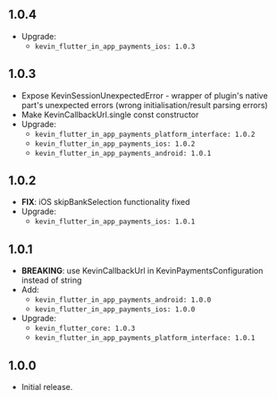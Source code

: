 ## 1.0.4

* Upgrade:
  - `kevin_flutter_in_app_payments_ios: 1.0.3`

## 1.0.3

* Expose KevinSessionUnexpectedError - wrapper of plugin's native part's unexpected errors (wrong
  initialisation/result parsing errors)
* Make KevinCallbackUrl.single const constructor
* Upgrade:
    - `kevin_flutter_in_app_payments_platform_interface: 1.0.2`
    - `kevin_flutter_in_app_payments_ios: 1.0.2`
    - `kevin_flutter_in_app_payments_android: 1.0.1`

## 1.0.2

* **FIX**: iOS skipBankSelection functionality fixed
* Upgrade:
    - `kevin_flutter_in_app_payments_ios: 1.0.1`

## 1.0.1

* **BREAKING**: use KevinCallbackUrl in KevinPaymentsConfiguration instead of string
* Add:
    - `kevin_flutter_in_app_payments_android: 1.0.0`
    - `kevin_flutter_in_app_payments_ios: 1.0.0`
* Upgrade:
    - `kevin_flutter_core: 1.0.3`
    - `kevin_flutter_in_app_payments_platform_interface: 1.0.1`

## 1.0.0

* Initial release.